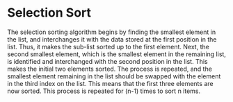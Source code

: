 # Selection Sort

The selection sorting algorithm begins by finding the smallest element in the list, and interchanges it with the data stored at the first position in the list. Thus, it makes the sub-list sorted up to the first element. Next, the second smallest element, which is the smallest element in the remaining list, is identified and interchanged with the second position in the list. This makes the initial two elements sorted. The process is repeated, and the smallest element remaining in the list should be swapped with the element in the third index on the list. This means that the first three elements are now sorted. This process is repeated for (n-1) times to sort n items.
